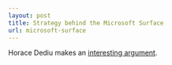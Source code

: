 ```yaml
---
layout: post
title: Strategy behind the Microsoft Surface
url: microsoft-surface
---
```


Horace Dediu makes an [interesting argument](http://www.asymco.com/2012/12/13/below-the-surface/).

